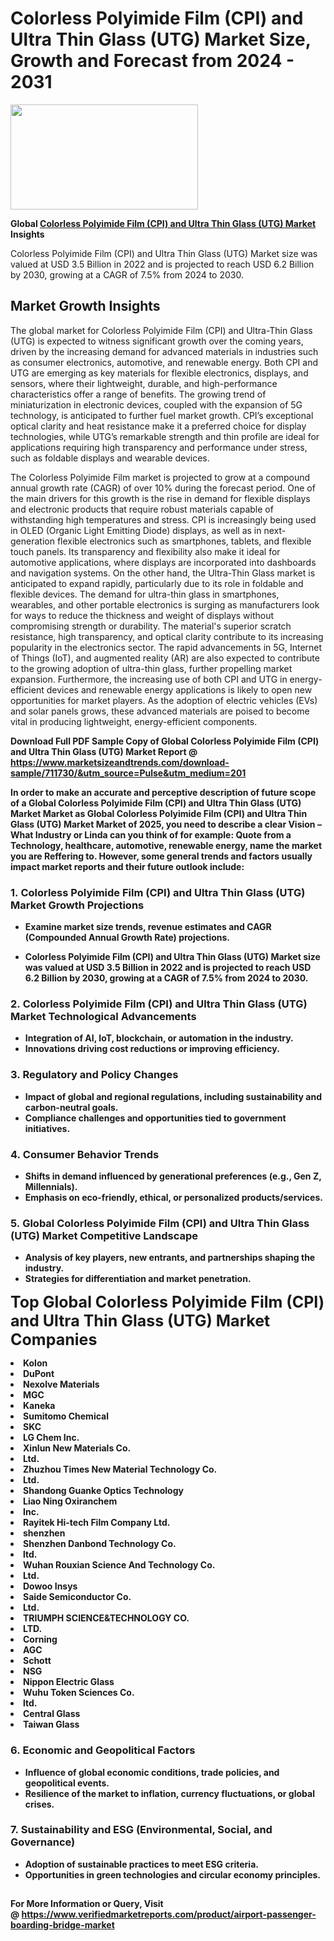 <H1>Colorless Polyimide Film (CPI) and Ultra Thin Glass (UTG) Market Size, Growth and Forecast from 2024 - 2031</H1><img class="aligncenter size-medium wp-image-584254" src="https://thirdeyenews.in/wp-content/uploads/2024/09/Global-Market-Research-300x168.jpeg" alt="" width="300" height="168" /><p><strong>Global&nbsp;<a href="https://www.marketsizeandtrends.com/download-sample/711730/&amp;utm_source=Pulse&amp;utm_medium=201">Colorless Polyimide Film (CPI) and Ultra Thin Glass (UTG) Market</a> Insights</strong></p><p>Colorless Polyimide Film (CPI) and Ultra Thin Glass (UTG) Market size was valued at USD 3.5 Billion in 2022 and is projected to reach USD 6.2 Billion by 2030, growing at a CAGR of 7.5% from 2024 to 2030.</p><p><h2>Market Growth Insights</h2> <p>The global market for Colorless Polyimide Film (CPI) and Ultra-Thin Glass (UTG) is expected to witness significant growth over the coming years, driven by the increasing demand for advanced materials in industries such as consumer electronics, automotive, and renewable energy. Both CPI and UTG are emerging as key materials for flexible electronics, displays, and sensors, where their lightweight, durable, and high-performance characteristics offer a range of benefits. The growing trend of miniaturization in electronic devices, coupled with the expansion of 5G technology, is anticipated to further fuel market growth. CPI’s exceptional optical clarity and heat resistance make it a preferred choice for display technologies, while UTG’s remarkable strength and thin profile are ideal for applications requiring high transparency and performance under stress, such as foldable displays and wearable devices.</p> <p><strong></strong></p> <p>The Colorless Polyimide Film market is projected to grow at a compound annual growth rate (CAGR) of over 10% during the forecast period. One of the main drivers for this growth is the rise in demand for flexible displays and electronic products that require robust materials capable of withstanding high temperatures and stress. CPI is increasingly being used in OLED (Organic Light Emitting Diode) displays, as well as in next-generation flexible electronics such as smartphones, tablets, and flexible touch panels. Its transparency and flexibility also make it ideal for automotive applications, where displays are incorporated into dashboards and navigation systems. On the other hand, the Ultra-Thin Glass market is anticipated to expand rapidly, particularly due to its role in foldable and flexible devices. The demand for ultra-thin glass in smartphones, wearables, and other portable electronics is surging as manufacturers look for ways to reduce the thickness and weight of displays without compromising strength or durability. The material's superior scratch resistance, high transparency, and optical clarity contribute to its increasing popularity in the electronics sector. The rapid advancements in 5G, Internet of Things (IoT), and augmented reality (AR) are also expected to contribute to the growing adoption of ultra-thin glass, further propelling market expansion. Furthermore, the increasing use of both CPI and UTG in energy-efficient devices and renewable energy applications is likely to open new opportunities for market players. As the adoption of electric vehicles (EVs) and solar panels grows, these advanced materials are poised to become vital in producing lightweight, energy-efficient components. <p><strong></p><p><span class=""><strong>Download Full PDF Sample Copy of Global Colorless Polyimide Film (CPI) and Ultra Thin Glass (UTG) Market Report</strong> @ <a href="https://www.marketsizeandtrends.com/download-sample/711730/&amp;utm_source=Pulse&amp;utm_medium=201" target="_blank">https://www.marketsizeandtrends.com/download-sample/711730/&amp;utm_source=Pulse&amp;utm_medium=201</a></span></p><p>In order to make an accurate and perceptive description of future scope of a Global&nbsp;Colorless Polyimide Film (CPI) and Ultra Thin Glass (UTG) Market Market as Global&nbsp;Colorless Polyimide Film (CPI) and Ultra Thin Glass (UTG) Market Market of 2025, you need to describe a clear Vision &ndash; What Industry or Linda can you think of for example: Quote from a Technology, healthcare, automotive, renewable energy, name the market you are Reffering to. However, some general trends and factors usually impact market reports and their future outlook include:</p><h3>1.&nbsp;<strong>Colorless Polyimide Film (CPI) and Ultra Thin Glass (UTG) Market Growth Projections</strong></h3><ul><li>Examine market size trends, revenue estimates and CAGR (Compounded Annual Growth Rate) projections.</li><li><p>Colorless Polyimide Film (CPI) and Ultra Thin Glass (UTG) Market size was valued at USD 3.5 Billion in 2022 and is projected to reach USD 6.2 Billion by 2030, growing at a CAGR of 7.5% from 2024 to 2030.</p></li></ul><h3>2.&nbsp;<strong>Colorless Polyimide Film (CPI) and Ultra Thin Glass (UTG) Market Technological Advancements</strong></h3><ul><li>Integration of AI, IoT, blockchain, or automation in the industry.</li><li>Innovations driving cost reductions or improving efficiency.</li></ul><h3>3.&nbsp;<strong>Regulatory and Policy Changes</strong></h3><ul><li>Impact of global and regional regulations, including sustainability and carbon-neutral goals.</li><li>Compliance challenges and opportunities tied to government initiatives.</li></ul><h3>4.&nbsp;<strong>Consumer Behavior Trends</strong></h3><ul><li>Shifts in demand influenced by generational preferences (e.g., Gen Z, Millennials).</li><li>Emphasis on eco-friendly, ethical, or personalized products/services.</li></ul><h3>5.&nbsp;<strong>Global Colorless Polyimide Film (CPI) and Ultra Thin Glass (UTG) Market Competitive Landscape</strong></h3><ul><li>Analysis of key players, new entrants, and partnerships shaping the industry.</li><li>Strategies for differentiation and market penetration.</li></ul><p data-pm-slice="1 1 []"><span style="color: inherit; font-family: inherit; font-size: 25px;">Top Global Colorless Polyimide Film (CPI) and Ultra Thin Glass (UTG) Market Companies</span></p><div class="" data-test-id=""><p><li>Kolon</li><li> DuPont</li><li> Nexolve Materials</li><li> MGC</li><li> Kaneka</li><li> Sumitomo Chemical</li><li> SKC</li><li> LG Chem Inc.</li><li> Xinlun New Materials Co.</li><li>Ltd.</li><li> Zhuzhou Times New Material Technology Co.</li><li>Ltd.</li><li> Shandong Guanke Optics Technology</li><li> Liao Ning Oxiranchem</li><li>Inc.</li><li> Rayitek Hi-tech Film Company Ltd.</li><li>shenzhen</li><li> Shenzhen Danbond Technology Co.</li><li>ltd.</li><li> Wuhan Rouxian Science And Technology Co.</li><li> Ltd.</li><li> Dowoo Insys</li><li> Saide Semiconductor Co.</li><li> Ltd.</li><li> TRIUMPH SCIENCE&TECHNOLOGY CO.</li><li>LTD.</li><li> Corning</li><li> AGC</li><li> Schott</li><li> NSG</li><li> Nippon Electric Glass</li><li> Wuhu Token Sciences Co.</li><li>ltd.</li><li> Central Glass</li><li> Taiwan Glass</li></p></div><h3>6.&nbsp;<strong>Economic and Geopolitical Factors</strong></h3><ul><li>Influence of global economic conditions, trade policies, and geopolitical events.</li><li>Resilience of the market to inflation, currency fluctuations, or global crises.</li></ul><h3>7.&nbsp;<strong>Sustainability and ESG (Environmental, Social, and Governance)</strong></h3><ul><li>Adoption of sustainable practices to meet ESG criteria.</li><li>Opportunities in green technologies and circular economy principles.</li></ul><h2><strong style="font-size: 14px;">For More Information or Query, Visit @&nbsp;</strong><a style="background-color: #ffffff; font-size: 14px;" href="https://www.marketsizeandtrends.com/report/colorless-polyimide-film-cpi-and-ultra-thin-glass-utg-market/" target="_blank">https://www.verifiedmarketreports.com/product/airport-passenger-boarding-bridge-market</a></h2>
